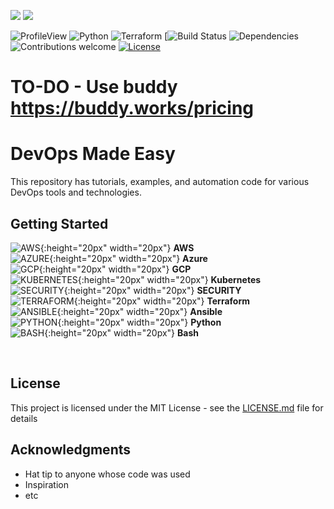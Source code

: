 ![](./img/devops.jpg)
![](./img/tagline.jpg)

![ProfileView](https://komarev.com/ghpvc/?username=rathi-prashant)
![Python](https://img.shields.io/badge/python-v3.7+-blue.svg)
![Terraform](https://img.shields.io/badge/terraform-v12.09+-blue.svg)
[![Build Status]()
![Dependencies](https://img.shields.io/badge/dependencies-up%20to%20date-brightgreen.svg)
![Contributions welcome](https://img.shields.io/badge/contributions-welcome-orange.svg)
[![License](https://img.shields.io/badge/license-MIT-blue.svg)](https://opensource.org/licenses/MIT)

# TO-DO - Use buddy https://buddy.works/pricing

# DevOps Made Easy

This repository has tutorials, examples, and automation code for various DevOps tools and technologies.

## Getting Started

![AWS](./img/folder-icon.png){:height="20px" width="20px"} **AWS**  
![AZURE](./img/folder-icon.png){:height="20px" width="20px"} **Azure**  
![GCP](./img/folder-icon.png){:height="20px" width="20px"} **GCP**  
![KUBERNETES](./img/folder-icon.png){:height="20px" width="20px"} **Kubernetes**  
![SECURITY](./img/folder-icon.png){:height="20px" width="20px"} **SECURITY**  
![TERRAFORM](./img/folder-icon.png){:height="20px" width="20px"} **Terraform**  
![ANSIBLE](./img/folder-icon.png){:height="20px" width="20px"} **Ansible**  
![PYTHON](./img/folder-icon.png){:height="20px" width="20px"} **Python**  
![BASH](./img/folder-icon.png){:height="20px" width="20px"} **Bash**  

<br/>


## License

This project is licensed under the MIT License - see the [LICENSE.md](https://github.com/rathi-prashant/awesome_devops_examples/blob/master/docs/LICENSE.md) file for details

## Acknowledgments

* Hat tip to anyone whose code was used
* Inspiration
* etc
